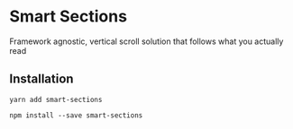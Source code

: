 # Smart Sections

Framework agnostic, vertical scroll solution that follows what you actually read

## Installation

```
yarn add smart-sections
```

```
npm install --save smart-sections
```
